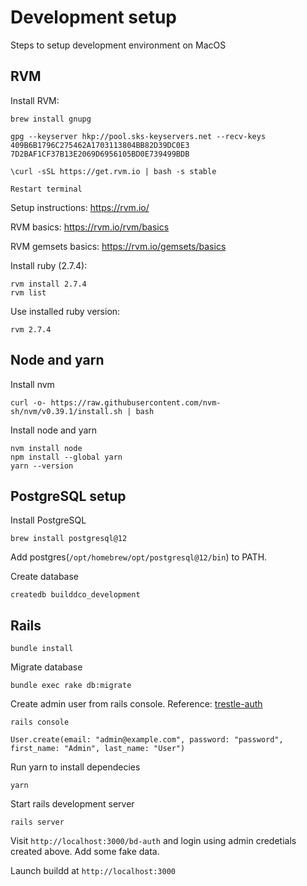 # Development setup

Steps to setup development environment on MacOS

## RVM

Install RVM:

```
brew install gnupg
```

```
gpg --keyserver hkp://pool.sks-keyservers.net --recv-keys 409B6B1796C275462A1703113804BB82D39DC0E3 7D2BAF1CF37B13E2069D6956105BD0E739499BDB
```

```
\curl -sSL https://get.rvm.io | bash -s stable
```

`Restart terminal`

Setup instructions: https://rvm.io/

RVM basics: https://rvm.io/rvm/basics

RVM gemsets basics: https://rvm.io/gemsets/basics

Install ruby (2.7.4):

```
rvm install 2.7.4
rvm list
```

Use installed ruby version:

```
rvm 2.7.4
```

## Node and yarn

Install nvm

```
curl -o- https://raw.githubusercontent.com/nvm-sh/nvm/v0.39.1/install.sh | bash
```

Install node and yarn

```
nvm install node
npm install --global yarn
yarn --version
```

## PostgreSQL setup

Install PostgreSQL

```
brew install postgresql@12
```

Add postgres(`/opt/homebrew/opt/postgresql@12/bin`) to PATH.

Create database

```
createdb builddco_development
```

## Rails

```
bundle install
```

Migrate database

```
bundle exec rake db:migrate
```

Create admin user from rails console. Reference: [trestle-auth](https://github.com/TrestleAdmin/trestle-auth)

```
rails console
```

```
User.create(email: "admin@example.com", password: "password", first_name: "Admin", last_name: "User")
```

Run yarn to install dependecies

```
yarn
```

Start rails development server

```
rails server
```

Visit `http://localhost:3000/bd-auth` and login using admin credetials created above. Add some fake data.

Launch buildd at `http://localhost:3000`

